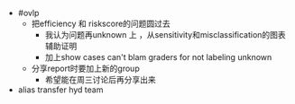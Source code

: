 - #ovlp
	- 把efficiency 和 riskscore的问题圆过去
		- 我认为问题再unknown 上 ，从sensitivity和misclassification的图表辅助证明
		- 加上show cases can't blam graders for not labeling unknown
	- 分享report时要加上新的group
		- 希望能在周三讨论后再分享出来
- alias transfer  hyd team